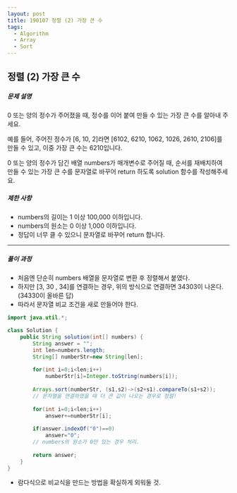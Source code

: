 ```yaml
---
layout: post
title: 190107 정렬 (2) 가장 큰 수
tags:
  - Algorithm
  - Array
  - Sort
---
```

## 정렬 (2) 가장 큰 수

##### 문제 설명

0 또는 양의 정수가 주어졌을 때, 정수를 이어 붙여 만들 수 있는 가장 큰 수를 알아내 주세요.

예를 들어, 주어진 정수가 [6, 10, 2]라면 [6102, 6210, 1062, 1026, 2610, 2106]를 만들 수 있고, 이중 가장 큰 수는 6210입니다.

0 또는 양의 정수가 담긴 배열 numbers가 매개변수로 주어질 때, 순서를 재배치하여 만들 수 있는 가장 큰 수를 문자열로 바꾸어 return 하도록 solution 함수를 작성해주세요.

##### 제한 사항

- numbers의 길이는 1 이상 100,000 이하입니다.
- numbers의 원소는 0 이상 1,000 이하입니다.
- 정답이 너무 클 수 있으니 문자열로 바꾸어 return 합니다.



------

##### 풀이 과정

- 처음엔 단순히 numbers 배열을 문자열로 변환 후 정렬해서 붙였다.
- 하지만 [3, 30 , 34]를 연결하는 경우, 위의 방식으로 연결하면 34303이 나온다.(34330이 올바른 답)
- 따라서 문자열 비교 조건을 새로 만들어야 한다.

```java
import java.util.*;

class Solution {
    public String solution(int[] numbers) {
        String answer = "";
        int len=numbers.length;
        String[] numberStr=new String[len];
        
        for(int i=0;i<len;i++)
            numberStr[i]=Integer.toString(numbers[i]);
        
        Arrays.sort(numberStr, (s1,s2)->(s2+s1).compareTo(s1+s2)); 
        // 문자열을 연결하였을 때 더 큰 값이 나오는 경우로 정렬!
        
        for(int i=0;i<len;i++)
            answer+=numberStr[i];
        
        if(answer.indexOf("0")==0)
            answer="0";
        // numbers의 원소가 0만 있는 경우 처리. 
        
        return answer;
    }
}
```

- 람다식으로 비교식을 만드는 방법을 확실하게 외워둘 것.